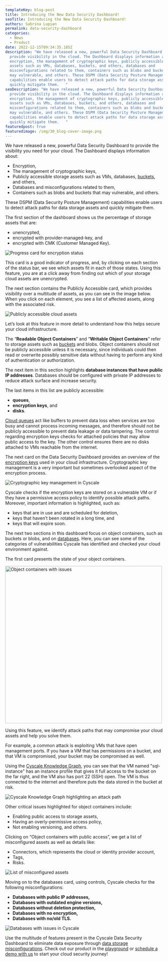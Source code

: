 ```yaml
---
templateKey: blog-post
title: Introducing the New Data Security Dashboard!
seoTitle: Introducing the New Data Security Dashboard!
authors: Sabrina Lupșan
permalink: data-security-dashboard
categories:
  - News
  - Product
date: 2022-12-15T09:34:35.185Z
description: "We have released a new, powerful Data Security Dashboard to
  provide visibility in the cloud. The Dashboard displays information about
  encryption, the management of cryptographic keys, publicly accessible storage
  assets such as VMs, databases, buckets, and others, databases and
  misconfigurations related to them, containers such as blobs and buckets that
  may vulnerable, and others. These DSPM (Data Security Posture Management)
  capabilities enable users to detect attack paths for data storage assets and
  quickly mitigate them.   "
seoDescription: "We have released a new, powerful Data Security Dashboard to
  provide visibility in the cloud. The Dashboard displays information about
  encryption, the management of cryptographic keys, publicly accessible storage
  assets such as VMs, databases, buckets, and others, databases and
  misconfigurations related to them, containers such as blobs and buckets that
  may vulnerable, and others. These DSPM (Data Security Posture Management)
  capabilities enable users to detect attack paths for data storage assets and
  quickly mitigate them.   "
featuredpost: true
featuredimage: /img/30_blog-cover-image.png
---
```

<!--StartFragment-->

We have released a new, powerful Data Security Dashboard to provide the visibility you need for your cloud. The Dashboard displays information about: 

* Encryption, 
* The management of cryptographic keys, 
* Publicly accessible storage assets such as VMs, databases, [buckets](https://cyscale.com/blog/s3-bucket-security/), and others, 
* Databases and misconfigurations related to them, 
* Containers such as blobs and buckets that may vulnerable, and others. 

These DSPM (Data Security Posture Management) capabilities enable users to detect attack paths for data storage assets and quickly mitigate them.  

The first section of the dashboard shows us the percentage of storage assets that are:  

* unencrypted,  
* encrypted with provider-managed-key, and  
* encrypted with CMK (Customer Managed Key).  

<img src="/img/30_blog-encryption-status.png" alt="Progress card for encryption status" title="Progress card for encryption status" class=" blog-image-shadow " style="width:autorem;height:autorem;"/>

This card is a good indicator of progress, and, by clicking on each section of the status bar, we see which assets fit in each of those states. Using this feature, you are at a click away from finding out which of your storage cloud assets are unencrypted. 

The next section contains the Publicly Accessible card, which provides visibility over a multitude of assets, as you can see in the image below. When you click on each element, you see a list of affected assets, along with the associated risk. 

<img src="/img/30_blog-publicly-accessible.png" alt="Publicly accessible cloud assets" title="Publicly accessible cloud assets" class=" blog-image-shadow " style="width:autorem;height:autorem;"/>

Let’s look at this feature in more detail to understand how this helps secure your cloud infrastructure. 

The “**Readable Object Containers**” and “**Writable Object Containers**” refer to storage assets such as [buckets](https://cyscale.com/blog/s3-bucket-security/) and blobs. Object containers should not be publicly accessible unless it is necessary, since individuals could then read or overwrite possibly sensitive data without having to perform any kind of authentication or authorization. 

The next item in this section highlights **database instances that have public IP addresses**. Databases should be configured with private IP addresses to reduce attack surface and increase security. 

The last items in this list are publicly accessible: 

* **queues**,  
* **encryption keys**, and  
* **disks**.  

[Cloud queues](https://cyscale.com/blog/cloud-queues-security-best-practices/) act like buffers to prevent data loss when services are too busy and cannot process incoming messages, and therefore should not be publicly accessible to prevent data leakage or data tampering. The control regarding encryption keys checks for attached policies that may allow public access to the key. The other control ensures there are no disks attached to VMs reachable from the internet. 

The next card on the Data Security Dashboard provides an overview of the [encryption keys](https://cyscale.com/blog/protecting-data-at-rest/) used in your cloud infrastructure. Cryptographic key management is a very important but sometimes overlooked aspect of the encryption process.  

<img src="/img/30_blog-encryption-keys.png" alt="Cryptographic key management in Cyscale" title="Cryptographic key management in Cyscale" class=" blog-image-shadow " style="width:autorem;height:autorem;"/>

Cyscale checks if the encryption keys are stored on a vulnerable VM or if they have a permissive access policy to identify possible attack paths. Moreover, important information is highlighted, such as: 

* keys that are in use and are scheduled for deletion, 
* keys that haven’t been rotated in a long time, and 
* keys that will expire soon. 

The next two sections in this dashboard focus on object containers, such as buckets or blobs, and on [databases](https://cyscale.com/blog/best-practices-for-securing-databases/). Here, you can see some of the categories of vulnerabilities Cyscale has identified and checked your cloud environment against.  

The first card presents the state of your object containers. 

<img src="/img/30_blog-object-containers.png" alt="Object containers with issues" title="Object containers with issues" class=" blog-image-shadow " style="width:31.3125rem;height:autorem;"/>

Using this feature, we identify attack paths that may compromise your cloud assets and help you solve them. 

For example, a common attack is exploiting VMs that have open management ports. If you have a VM that has permissions on a bucket, and that VM is compromised, your bucket may be compromised as well.  

Using the [Cyscale Knowledge Graph](https://cyscale.com/blog/security-knowledge-graph-integrations/), you can see that the VM named "sql-instance" has an instance profile that gives it full access to the bucket on the far right, and the VM also has port 22 (SSH) open. The VM is thus connected to the internet and therefore puts the data stored in the bucket at risk. 

<img src="/img/30_blog-bucket.png" alt="Cyscale Knowledge Graph highlighting an attack path" title="Cyscale Knowledge Graph" class=" blog-image-shadow " style="width:autorem;height:autorem;"/>

Other critical issues highlighted for object containers include: 

* Enabling public access to storage assets, 
* Having an overly-permissive access policy,  
* Not enabling versioning, and others. 

Clicking on “Object containers with public access”, we get a list of misconfigured assets as well as details like: 

* Connectors, which represents the cloud or identity provider account, 
* Tags,  
* Risks. 

<img src="/img/2022-12-09-11_27-cyscale-_-data-security-brave.png" alt="List of misconfigured assets" title="List of misconfigured assets" class=" blog-image-shadow " style="width:autorem;height:autorem;"/>

Moving on to the databases card, using controls, Cyscale checks for the following misconfigurations: 

* **Databases with public IP addresses,** 
* **Databases with outdated engine versions,** 
* **Databases without deletion protection,** 
* **Databases with no encryption,** 
* **Databases with no/old TLS.** 

<img src="/img/30_blog-databases.png" alt="Databases with issues in Cyscale" title="Databases with issues in Cyscale" class=" blog-image-shadow " style="width:autorem;height:autorem;"/>

Use the multitude of features present in the Cyscale Data Security Dashboard to eliminate data exposure through [data storage misconfigurations](https://cyscale.com/whitepaper/cloud-storage-misconfigurations/). Check out our product in the [playground](https://cyscale.com/playground/) or [schedule a demo with us](https://cyscale.com/request-demo) to start your cloud security journey! 

<!--EndFragment-->